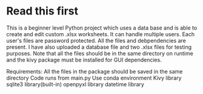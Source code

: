 # Read this first
This is a beginner level Python project which uses a data base and is able to create and edit custom .xlsx worksheets. It can handle multiple users. Each user's files are password protected.
All the files and debpendencies are present.
I have also uploaded a database file and two .xlsx files for testing purposes.
Note that all the files should be in the same directory on runtime and the kivy package must be installed for GUI dependencies.


Requirements:
All the files in the package should be saved in the same directory
Code runs from main.py
Use conda environment
Kivy library
sqlite3 library(built-in)
openpyxl library
datetime library
